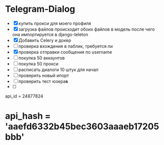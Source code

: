# Telegram-Dialog

* [X] купить прокси для моего профиля
* [X] загрузка файлов происходит обоих файлов в модель
  после чего она импортируется в django-teleton
* [X] Добавить Celery  и докер
* [ ] проверка вхождения в паблик, требуется ли
* [X] проверка отправки сообщения по username
* [ ] покупка 50 аккаунтов
* [ ] покупка 50 прокси
* [ ] расписать диалоги 10 штук для начал
* [ ] проверить новый ипорт
* [ ] проверить тест юзера**s**
* [ ]

 api_id = 24877824

# api_hash = 'aaefd6332b45bec3603aaaeb17205bbb'
